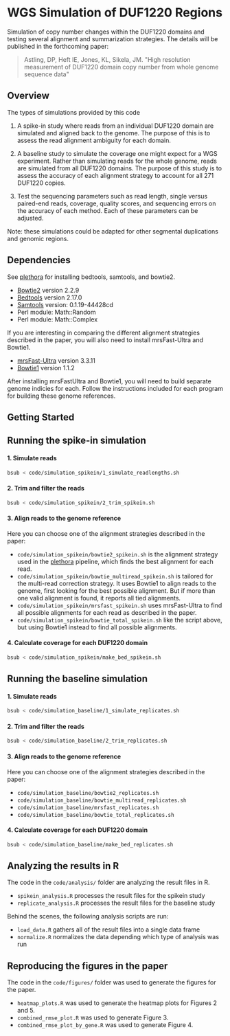 
# WGS Simulation of DUF1220 Regions

Simulation of copy number changes within the DUF1220 domains and testing several alignment and summarization strategies. The details will be published in the
forthcoming paper:

> Astling, DP, Heft IE, Jones, KL, Sikela, JM. "High resolution measurement of
> DUF1220 domain copy number from whole genome sequence data"

## Overview

The types of simulations provided by this code

1. A spike-in study where reads from an individual DUF1220 domain are simulated and aligned back to the genome. The purpose of this is to assess the read alignment ambiguity for each domain.

2. A baseline study to simulate the coverage one might expect for a WGS experiment. Rather than simulating reads for the whole genome, reads are simulated from all DUF1220 domains. The purpose of this study is to assess the accuracy of each alignment strategy to account for all 271 DUF1220 copies.

3. Test the sequencing parameters such as read length, single versus paired-end reads, coverage, quality scores, and sequencing errors on the accuracy of each method. Each of these parameters can be adjusted.

Note: these simulations could be adapted for other segmental duplications and genomic regions.


## Dependencies

See [plethora](https://github.com/dpastling/plethora) for installing bedtools, samtools, and bowtie2.

- [Bowtie2](http://bowtie-bio.sourceforge.net/bowtie2/index.shtml) version 2.2.9
- [Bedtools](http://bedtools.readthedocs.io/en/latest/) version 2.17.0
- [Samtools](http://samtools.sourceforge.net) version: 0.1.19-44428cd
- Perl module: Math::Random
- Perl module: Math::Complex

If you are interesting in comparing the different alignment strategies described in the paper, you will also need to install mrsFast-Ultra and Bowtie1.

- [mrsFast-Ultra](http://sfu-compbio.github.io/mrsfast/) version 3.3.11
- [Bowtie1](http://bowtie-bio.sourceforge.net/index.shtml) version 1.1.2

After installing mrsFastUltra and Bowtie1, you will need to build separate genome indicies for each. Follow the instructions included for each program for building these genome references.


## Getting Started



## Running the spike-in simulation

#### 1. Simulate reads

```bash
bsub < code/simulation_spikein/1_simulate_readlengths.sh
```

#### 2. Trim and filter the reads

```bash
bsub < code/simulation_spikein/2_trim_spikein.sh
```

#### 3. Align reads to the genome reference

Here you can choose one of the alignment strategies described in the paper:

- `code/simulation_spikein/bowtie2_spikein.sh` is the alignment strategy used in the [plethora](https://github.com/dpastling/plethora) pipeline, which finds the best alignment for each read.
- `code/simulation_spikein/bowtie_multiread_spikein.sh` is tailored for the multi-read correction strategy. It uses Bowtie1 to align reads to the genome, first looking for the best possible alignment. But if more than one valid alignment is found, it reports all tied alignments.
- `code/simulation_spikein/mrsfast_spikein.sh` uses mrsFast-Ultra to find all possible alignments for each read as described in the paper.
- `code/simulation_spikein/bowtie_total_spikein.sh` like the script above, but using Bowtie1 instead to find all possible alignments.

#### 4. Calculate coverage for each DUF1220 domain

```bash
bsub < code/simulation_spikein/make_bed_spikein.sh
```


## Running the baseline simulation

#### 1. Simulate reads

```bash
bsub < code/simulation_baseline/1_simulate_replicates.sh
```

#### 2. Trim and filter the reads

```bash
bsub < code/simulation_baseline/2_trim_replicates.sh
```

#### 3. Align reads to the genome reference

Here you can choose one of the alignment strategies described in the paper:

- `code/simulation_baseline/bowtie2_replicates.sh`
- `code/simulation_baseline/bowtie_multiread_replicates.sh`
- `code/simulation_baseline/mrsfast_replicates.sh`
- `code/simulation_baseline/bowtie_total_replicates.sh`

#### 4. Calculate coverage for each DUF1220 domain

```bash
bsub < code/simulation_baseline/make_bed_replicates.sh
```


## Analyzing the results in R

The code in the `code/analysis/` folder are analyzing the result files in R.


- `spikein_analysis.R` processes the result files for the spikein study
- `replicate_analysis.R` processes the result files for the baseline study

Behind the scenes, the following analysis scripts are run:

- `load_data.R` gathers all of the result files into a single data frame
- `normalize.R` normalizes the data depending which type of analysis was run


## Reproducing the figures in the paper

The code in the `code/figures/` folder was used to generate the figures for the paper.

- `heatmap_plots.R` was used to generate the heatmap plots for Figures 2 and 5.
- `combined_rmse_plot.R` was used to generate Figure 3.
- `combined_rmse_plot_by_gene.R` was used to generate Figure 4.




